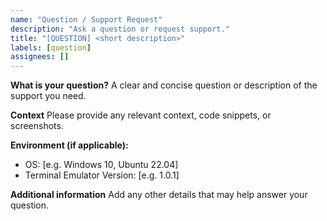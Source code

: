 ```yaml
---
name: "Question / Support Request"
description: "Ask a question or request support."
title: "[QUESTION] <short description>"
labels: [question]
assignees: []
---
```


**What is your question?**
A clear and concise question or description of the support you need.

**Context**
Please provide any relevant context, code snippets, or screenshots.

**Environment (if applicable):**
- OS: [e.g. Windows 10, Ubuntu 22.04]
- Terminal Emulator Version: [e.g. 1.0.1]

**Additional information**
Add any other details that may help answer your question. 